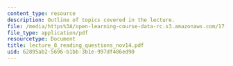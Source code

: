 ```yaml
---
content_type: resource
description: Outline of topics covered in the lecture.
file: /media/https%3A/open-learning-course-data-rc.s3.amazonaws.com/17-196-globalization-fall-2005/62895ab25696b1bb3b1e997df486ed90_lecture_8_reading_questions_nov14.pdf
file_type: application/pdf
resourcetype: Document
title: lecture_8_reading_questions_nov14.pdf
uid: 62895ab2-5696-b1bb-3b1e-997df486ed90
---
```

